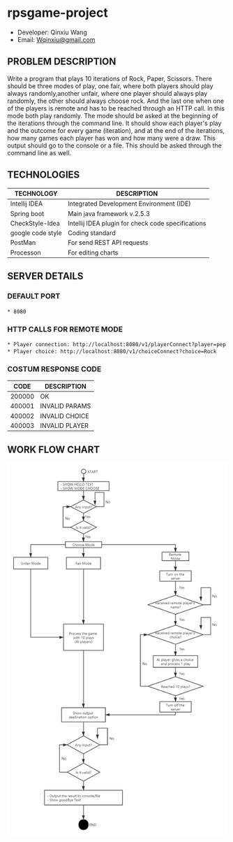 # rpsgame-project

* Developer: Qinxiu Wang
* Email: Wqinxiu@gmail.com

## PROBLEM DESCRIPTION
Write a program that plays 10 iterations of Rock, Paper, Scissors.
There should be three modes of play, one fair, where both players should play always randomly,another unfair, where one player should always play randomly, the other should always choose rock. And the last one when one of the players is remote and has to be reached through an HTTP call. In this mode both play randomly. The mode should be asked at the beginning of the iterations through the command line. It should show each player's play and the outcome for every game (iteration), and at
the end of the iterations, how many games each player has won and how many were a draw. This output should go to the console or a file. This should be asked through the command line as well.

## TECHNOLOGIES
| TECHNOLOGY        | DESCRIPTION                                        |
| ----------------- | -------------------------------------------------- |
| Intellij IDEA     | Integrated Development Environment (IDE)           |
| Spring boot       | Main java framework v.2.5.3                        |
| CheckStyle-Idea   | Intellij IDEA plugin for check code specifications |
| google code style | Coding standard                                    |
| PostMan           | For send REST API requests                         |
| Processon         | For editing charts                                 |

## SERVER DETAILS

### DEFAULT PORT
    * 8080

### HTTP CALLS FOR REMOTE MODE
    * Player connection: http://localhost:8080/v1/playerConnect?player=pep
    * Player choice: http://localhost:8080/v1/choiceConnect?choice=Rock

### COSTUM RESPONSE CODE
| CODE        | DESCRIPTION    |
| ----------- | -------------- |
| 200000      | OK             |
| 400001      | INVALID PARAMS |
| 400002      | INVALID CHOICE |
| 400003      | INVALID PLAYER |

## WORK FLOW CHART
![image](https://github.com/QinxiuW/rpsgame-project/blob/master/work%20flow%20chart.png)
